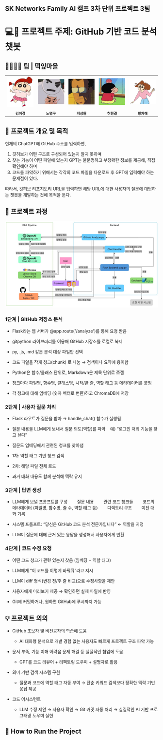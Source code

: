 ## SK Networks Family AI 캠프 3차 단위 프로젝트 3팀

# 💻🤖 프로젝트 주제: GitHub 기반 코드 분석 챗봇

## 👨‍👩‍👧‍👦 팀 | 떡잎마을
<table>
  <tr> 
    <td align="center">
      <img src="teammate_img/유리.PNG" width="100" />
    </td>
    <td align="center">
      <img src="teammate_img/스노우맨.PNG" width="100" />
    </td>
    <td align="center">
      <img src="teammate_img/유치원 원장님.PNG" width="100" />
    </td>
    <td align="center">
      <img src="teammate_img/짱구.PNG" width="100" />
    </td>
    <td align="center">
      <img src="teammate_img/봉미선.PNG" width="100" />
    </td>
  </tr>
  <tr>
    <td align="center"><sub><b>김이경</b></sub></td>
    <td align="center"><sub><b>노명구</b></sub></td>
    <td align="center"><sub><b>지상원</b></sub></td>
    <td align="center"><sub><b>허한결</b></sub></td>
    <td align="center"><sub><b>황차해</b></sub></td>
  </tr>
</table>


## 📌 프로젝트 개요 및 목적
현재의 ChatGPT에 GitHub 주소를 입력하면,
1. 깃허브가 어떤 구조로 구성되어 있는지 알지 못하며
2. 찾는 기능이 어떤 파일에 있는지 GPT는 불분명하고 부정확한 정보를 제공해, 직접 확인해야 하며
3. 코드를 파악하기 위해서는 각각의 코드 파일을 다운로드 후 GPT에 입력해야 하는 문제점이 있다.

따라서, 깃허브 리포지토리 URL을 입력하면 해당 URL에 대한 사용자의 질문에 대답하는 챗봇을 개발하는 것에 목적을 둔다.



## 📅 프로젝트 과정
<img src="teammate_img/시스템 아키텍처.jpg" width="1000" />


### 1단계 | GitHub 저장소 분석

- Flask라는 웹 서버가 @app.route('/analyze')를 통해 요청 받음

- gitpython 라이브러리를 이용해 GitHub 저장소를 로컬로 복제

- py, .js, .md 같은 분석 대상 파일만 선택

- 코드 파일을 작게 청크(chunk) 로 나눔 → 검색이나 요약에 용이함

- Python은 함수/클래스 단위로, Markdown은 제목 단위로 쪼갬

- 청크마다 파일명, 함수명, 클래스명, 시작/끝 줄, 역할 태그 등 메타데이터를 붙임

- 각 청크에 대해 임베딩 (숫자 벡터로 변환)하고 ChromaDB에 저장

### 2단계 | 사용자 질문 처리

- Flask 라우트가 질문을 받아 → handle_chat() 함수가 실행됨

- 질문 내용을 LLM에게 보내서 질문 의도(역할)를 파악
   예) “로그인 처리 기능을 찾고 싶다”

- 질문도 임베딩해서 관련된 청크를 찾아냄

- 1차: 역할 태그 기반 청크 검색

- 2차: 해당 파일 전체 로드

- 과거 대화 내용도 함께 분석해 맥락 유지

### 3단계 | 답변 생성

- LLM에게 보낼 프롬프트를 구성
       질문 내용
       관련 코드 청크들
       코드의 메타데이터 (파일명, 함수명, 줄 수, 역할 태그 등)
       디렉토리 구조
       이전 대화 기록

- 시스템 프롬프트: “당신은 GitHub 코드 분석 전문가입니다” ← 역할을 지정

- LLM이 질문에 대해 근거 있는 응답을 생성해서 사용자에게 반환

### 4단계 | 코드 수정 요청

- 어떤 코드 청크가 관련 있는지 찾음 (임베딩 + 역할 태그)

- LLM에게 “이 코드를 이렇게 바꿔줘”라고 지시

- LLM이 diff 형식(변경 전/후 줄 비교)으로 수정사항을 제안

- 사용자에게 미리보기 제공 → 확인하면 실제 파일에 반영

- Git에 커밋하거나, 원하면 GitHub에 푸시까지 가능


## 💡 프로젝트 의의

- GitHub 초보자 및 비전공자의 학습에 도움
  - AI 대화형 분석으로 개발 경험 없는 사용자도 빠르게 프로젝트 구조 파악 가능


- 문서 부족, 기능 이해 어려움 문제 해결 등 실질적인 협업에 도움
  - GPT를 코드 리뷰어 + 리팩토링 도우미 + 설명자로 활용


- 의미 기반 검색 시스템 구현
  - 질문과 코드에 역할 태그 자동 부여 → 단순 키워드 검색보다 정확한 맥락 기반 응답 제공


- 코드 어시스턴트
  - LLM 수정 제안 → 사용자 확인 → Git 커밋 자동 처리
  → 실질적인 AI 기반 프로그래밍 도우미 실현


## 🚀 How to Run the Project
~~~~~~ (링크)

